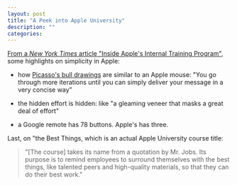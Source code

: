 ```yaml
---
layout: post
title: "A Peek into Apple University"
description: ""
categories: 
---
```


[From a *New York Times* article "Inside Apple's Internal Training Program"](http://www.nytimes.com/2014/08/11/technology/-inside-apples-internal-training-program-.html), some highlights on simplicity in Apple:

* how [Picasso's bull drawings](http://www.enjoyart.com/single_posters/pablopicasso/PicassoLetaureauserigraphPrint.htm) are similar to an Apple mouse: "You go through more iterations until you can simply deliver your message in a very concise way"

* the hidden effort is hidden: like "a gleaming veneer that masks a great deal of effort"

* a Google remote has 78 buttons. Apple's has three.

Last, on "the Best Things, which is an actual Apple University course title:

> "[The course] takes its name from a quotation by Mr. Jobs. Its purpose is to remind employees to surround themselves with the best things, like talented peers and high-quality materials, so that they can do their best work."



